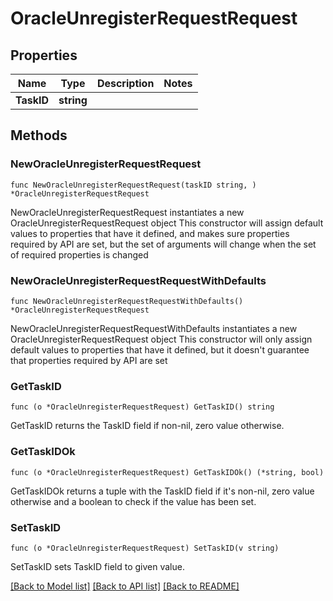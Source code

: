 # OracleUnregisterRequestRequest

## Properties

Name | Type | Description | Notes
------------ | ------------- | ------------- | -------------
**TaskID** | **string** |  | 

## Methods

### NewOracleUnregisterRequestRequest

`func NewOracleUnregisterRequestRequest(taskID string, ) *OracleUnregisterRequestRequest`

NewOracleUnregisterRequestRequest instantiates a new OracleUnregisterRequestRequest object
This constructor will assign default values to properties that have it defined,
and makes sure properties required by API are set, but the set of arguments
will change when the set of required properties is changed

### NewOracleUnregisterRequestRequestWithDefaults

`func NewOracleUnregisterRequestRequestWithDefaults() *OracleUnregisterRequestRequest`

NewOracleUnregisterRequestRequestWithDefaults instantiates a new OracleUnregisterRequestRequest object
This constructor will only assign default values to properties that have it defined,
but it doesn't guarantee that properties required by API are set

### GetTaskID

`func (o *OracleUnregisterRequestRequest) GetTaskID() string`

GetTaskID returns the TaskID field if non-nil, zero value otherwise.

### GetTaskIDOk

`func (o *OracleUnregisterRequestRequest) GetTaskIDOk() (*string, bool)`

GetTaskIDOk returns a tuple with the TaskID field if it's non-nil, zero value otherwise
and a boolean to check if the value has been set.

### SetTaskID

`func (o *OracleUnregisterRequestRequest) SetTaskID(v string)`

SetTaskID sets TaskID field to given value.



[[Back to Model list]](../README.md#documentation-for-models) [[Back to API list]](../README.md#documentation-for-api-endpoints) [[Back to README]](../README.md)


